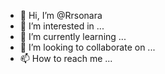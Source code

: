 - 👋 Hi, I’m @Rrsonara
- 👀 I’m interested in ...
- 🌱 I’m currently learning ...
- 💞️ I’m looking to collaborate on ...
- 📫 How to reach me ...

<!---
Rrsonara/Rrsonara is a ✨ special ✨ repository because its `README.md` (this file) appears on your GitHub profile.
You can click the Preview link to take a look at your changes.
--->
